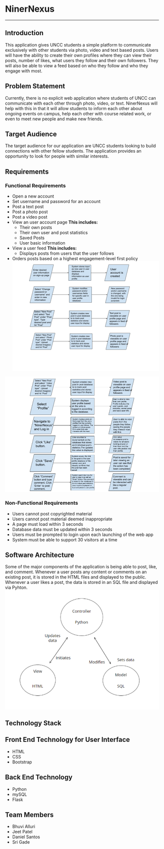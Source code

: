 # **NinerNexus**
---
## Introduction

This application gives UNCC students a simple platform to communicate exclusively with other students via photo, video and text based posts. Users will have the ability to create their own profiles where they can view their posts, number of likes, what users they follow and their own followers. They will also be able to view a feed based on who they follow and who they engage with most.

## Problem Statement
Currently, there is no explicit web application where students of UNCC can communicate with each other through photo, video, or text. NinerNexus will help with this in that it will allow students to inform each other about ongoing events on campus, help each other with course related work, or even to meet new people and make new friends. 

## Target Audience
The target audience for our application are UNCC students looking to build connections with other fellow students. The application provides an opportunity to look for people with similar interests. 

## Requirements
### Functional Requirements
 - Open a new account
 - Set username and password for an account
 - Post a text post
 - Post a photo post
 - Post a video post
 - View an user account page
   **This includes:**
    - Their own posts
    - Their own user and post statistics
    - Saved Posts
    - User basic information
  - View a user feed
   **This includes:**
    - Displays posts from users that the user follows
   - Orders posts based on a highest engagement-level first policy
![Requirements Part 1t](https://github.com/JeetP03/FinalProjectGroup5/blob/main/Images/SEFPPG5-RequirementsDiagrams_1.png)

![Requirements Part 2 ](https://github.com/JeetP03/FinalProjectGroup5/blob/main/Images/SEFPPG5-RequirementsDiagrams_2.png)

### Non-Functional Requirements
 - Users cannot post copyrighted material
 - Users cannot post material deemed inappropriate
 - A page must load within 3 seconds
 - Database data must be updated within 3 seconds
 - Users must be prompted to login upon each launching of the web app
 - System must be able to support 30 visitors at a time


## Software Architecture
Some of the major components of the application is being able to post, like, and comment. Whenever a user posts any content or comments on an existing post, it is stored in the HTML files and displayed to the public. Whenever a user likes a post, the data is stored in an SQL file and displayed via Pyhton. 
![Architecture](https://github.com/JeetP03/FinalProjectGroup5/blob/main/Images/Screenshot%202023-03-24%20183406.png)

## Technology Stack
## Front End Technology for User Interface
- HTML
- CSS
- Bootstrap

 ## Back End Technology
- Python
- mySQL
- Flask

## Team Members
- Bhuvi Alluri
- Jeet Patel
- Daniel Santos
- Sri Gade



